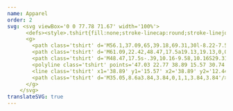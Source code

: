 ```yaml
---
name: Apparel
order: 2
svg: <svg viewBox='0 0 77.78 71.67' width='100%'> 
      <defs><style>.tshirt{fill:none;stroke-linecap:round;stroke-linejoin:round;stroke-width:1.3px;}</style></defs> 
      <g> 
        <path class='tshirt' d='M56.1,37.09,65,39.18,69.31,30l-8.22-7.55s-5,4.45-5,9.84V66.9H21.68V32.26c0-5.39-5-9.84-5-9.84L8.47,30l4.36,9.21,8.85-2.09'/> 
        <path class='tshirt' d='M61.09,22.42,48.47,17.5a19.13,19.13,0,0,1-9.58,2.72,19.13,19.13,0,0,1-9.58-2.72L16.69,22.42'/> 
        <path class='tshirt' d='M48.47,17.5s-.39,10.16-9.58,10.16S29.31,17.5,29.31,17.5'/> 
        <polyline class='tshirt' points='47.03 22.77 38.89 15.57 30.74 22.77'/> 
        <line class='tshirt' x1='38.89' y1='15.57' x2='38.89' y2='12.44'/> 
        <path class='tshirt' d='M35.05,8.6a3.84,3.84,0,1,1,3.84,3.84'/> 
      </g> 
    </svg>
translateSVG: true
---
```


